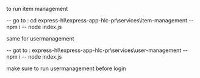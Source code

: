 to run item management  

-- go to : cd express-hl\express-app-hlc-pr\services\item-management
-- npm i
-- node index.js

same for usermanagement

-- got to : express-hl\express-app-hlc-pr\services\user-management
-- npm i
-- node index.js

make sure to run usermanagement before login
